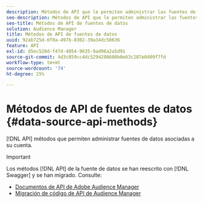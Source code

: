 ```yaml
---
description: Métodos de API que le permiten administrar las fuentes de datos asociadas a su cuenta.
seo-description: Métodos de API que le permiten administrar las fuentes de datos asociadas a su cuenta.
seo-title: Métodos de API de fuentes de datos
solution: Audience Manager
title: Métodos de API de fuentes de datos
uuid: 92ab725d-6f0a-497b-8302-39a34dc58636
feature: API
exl-id: d5ec520d-f47d-4054-9635-9ad96a2a5d91
source-git-commit: 4d3c859cc4dc5294286680b0e63c287e0409f7fd
workflow-type: tm+mt
source-wordcount: '74'
ht-degree: 25%

---
```


# Métodos de API de fuentes de datos {#data-source-api-methods}

[!DNL API] métodos que permiten administrar fuentes de datos asociadas a su cuenta.

<!-- c_rest_data_sources.xml -->

>[!IMPORTANT]
>
>Los métodos [!DNL API] de la fuente de datos se han reescrito con [!DNL Swagger] y se han migrado. Consulte:
>
>* [Documentos de API de Adobe Audience Manager](https://bank.demdex.com/portal/swagger/index.html)
>* [Migración de código de API de Audience Manager](../../api/api-swagger-migration.md)


